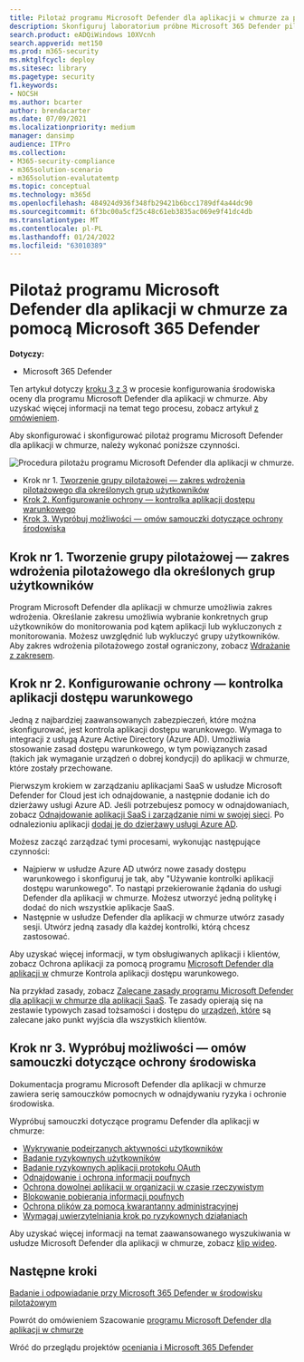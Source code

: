 ```yaml
---
title: Pilotaż programu Microsoft Defender dla aplikacji w chmurze za pomocą Microsoft 365 Defender
description: Skonfiguruj laboratorium próbne Microsoft 365 Defender pilotażowe, aby przetestować i przetestować rozwiązanie zabezpieczeń zaprojektowane do ochrony urządzeń, tożsamości, danych i aplikacji.
search.product: eADQiWindows 10XVcnh
search.appverid: met150
ms.prod: m365-security
ms.mktglfcycl: deploy
ms.sitesec: library
ms.pagetype: security
f1.keywords:
- NOCSH
ms.author: bcarter
author: brendacarter
ms.date: 07/09/2021
ms.localizationpriority: medium
manager: dansimp
audience: ITPro
ms.collection:
- M365-security-compliance
- m365solution-scenario
- m365solution-evalutatemtp
ms.topic: conceptual
ms.technology: m365d
ms.openlocfilehash: 484924d936f348fb29421b6bcc1789df4a44dc90
ms.sourcegitcommit: 6f3bc00a5cf25c48c61eb3835ac069e9f41dc4db
ms.translationtype: MT
ms.contentlocale: pl-PL
ms.lasthandoff: 01/24/2022
ms.locfileid: "63010389"
---
```

# <a name="pilot-microsoft-defender-for-cloud-apps-with-microsoft-365-defender"></a>Pilotaż programu Microsoft Defender dla aplikacji w chmurze za pomocą Microsoft 365 Defender


**Dotyczy:**
- Microsoft 365 Defender

Ten artykuł dotyczy [kroku 3 z 3](eval-defender-mcas-overview.md) w procesie konfigurowania środowiska oceny dla programu Microsoft Defender dla aplikacji w chmurze. Aby uzyskać więcej informacji na temat tego procesu, zobacz artykuł [z omówieniem](eval-defender-mcas-overview.md).

Aby skonfigurować i skonfigurować pilotaż programu Microsoft Defender dla aplikacji w chmurze, należy wykonać poniższe czynności.


![Procedura pilotażu programu Microsoft Defender dla aplikacji w chmurze.](../../media/defender/m365-defender-mcas-pilot-steps.png)

- Krok nr 1. [Tworzenie grupy pilotażowej — zakres wdrożenia pilotażowego dla określonych grup użytkowników](#step-1-create-the-pilot-group--scope-your-pilot-deployment-to-certain-user-groups)
- [Krok 2. Konfigurowanie ochrony — kontrolka aplikacji dostępu warunkowego](#step-2-configure-protection--conditional-access-app-control)
- [Krok 3. Wypróbuj możliwości — omów samouczki dotyczące ochrony środowiska](#step-3-try-out-capabilities--walk-through-tutorials-for-protecting-your-environment) 


## <a name="step-1-create-the-pilot-group--scope-your-pilot-deployment-to-certain-user-groups"></a>Krok nr 1. Tworzenie grupy pilotażowej — zakres wdrożenia pilotażowego dla określonych grup użytkowników

Program Microsoft Defender dla aplikacji w chmurze umożliwia zakres wdrożenia. Określanie zakresu umożliwia wybranie konkretnych grup użytkowników do monitorowania pod kątem aplikacji lub wykluczonych z monitorowania. Możesz uwzględnić lub wykluczyć grupy użytkowników. Aby zakres wdrożenia pilotażowego został ograniczony, zobacz [Wdrażanie z zakresem](/cloud-app-security/scoped-deployment).


## <a name="step-2-configure-protection--conditional-access-app-control"></a>Krok nr 2. Konfigurowanie ochrony — kontrolka aplikacji dostępu warunkowego

Jedną z najbardziej zaawansowanych zabezpieczeń, które można skonfigurować, jest kontrola aplikacji dostępu warunkowego. Wymaga to integracji z usługą Azure Active Directory (Azure AD). Umożliwia stosowanie zasad dostępu warunkowego, w tym powiązanych zasad (takich jak wymaganie urządzeń o dobrej kondycji) do aplikacji w chmurze, które zostały przechowane. 

Pierwszym krokiem w zarządzaniu aplikacjami SaaS w usłudze Microsoft Defender for Cloud jest ich odnajdowanie, a następnie dodanie ich do dzierżawy usługi Azure AD. Jeśli potrzebujesz pomocy w odnajdowaniach, zobacz [Odnajdowanie aplikacji SaaS i zarządzanie nimi w swojej sieci](/cloud-app-security/tutorial-shadow-it). Po odnalezioniu aplikacji [dodaj je do dzierżawy usługi Azure AD](/azure/active-directory/manage-apps/add-application-portal).

Możesz zacząć zarządzać tymi procesami, wykonując następujące czynności:

- Najpierw w usłudze Azure AD utwórz nowe zasady dostępu warunkowego i skonfiguruj je tak, aby "Używanie kontrolki aplikacji dostępu warunkowego". To nastąpi przekierowanie żądania do usługi Defender dla aplikacji w chmurze. Możesz utworzyć jedną politykę i dodać do nich wszystkie aplikacje SaaS.
- Następnie w usłudze Defender dla aplikacji w chmurze utwórz zasady sesji. Utwórz jedną zasady dla każdej kontrolki, którą chcesz zastosować.

Aby uzyskać więcej informacji, w tym obsługiwanych aplikacji i klientów, zobacz Ochrona aplikacji za pomocą programu [Microsoft Defender dla aplikacji w](/cloud-app-security/proxy-intro-aad) chmurze Kontrola aplikacji dostępu warunkowego. 

Na przykład zasady, zobacz [Zalecane zasady programu Microsoft Defender dla aplikacji w chmurze dla aplikacji SaaS](../office-365-security/mcas-saas-access-policies.md). Te zasady opierają się na zestawie typowych zasad tożsamości i dostępu do [urządzeń, które](../office-365-security/microsoft-365-policies-configurations.md) są zalecane jako punkt wyjścia dla wszystkich klientów. 

## <a name="step-3-try-out-capabilities--walk-through-tutorials-for-protecting-your-environment"></a>Krok nr 3. Wypróbuj możliwości — omów samouczki dotyczące ochrony środowiska 

Dokumentacja programu Microsoft Defender dla aplikacji w chmurze zawiera serię samouczków pomocnych w odnajdywaniu ryzyka i ochronie środowiska. 

Wypróbuj samouczki dotyczące programu Defender dla aplikacji w chmurze:

- [Wykrywanie podejrzanych aktywności użytkowników](/cloud-app-security/tutorial-suspicious-activity)
- [Badanie ryzykownych użytkowników](/cloud-app-security/tutorial-ueba)
- [Badanie ryzykownych aplikacji protokołu OAuth](/cloud-app-security/investigate-risky-oauth)
- [Odnajdowanie i ochrona informacji poufnych](/cloud-app-security/tutorial-dlp)
- [Ochrona dowolnej aplikacji w organizacji w czasie rzeczywistym](/cloud-app-security/tutorial-proxy)
- [Blokowanie pobierania informacji poufnych](/cloud-app-security/use-case-proxy-block-session-aad)
- [Ochrona plików za pomocą kwarantanny administracyjnej](/cloud-app-security/use-case-admin-quarantine)
- [Wymagaj uwierzytelniania krok po ryzykownych działaniach](/cloud-app-security/tutorial-step-up-authentication)

Aby uzyskać więcej informacji na temat zaawansowanego wyszukiwania w usłudze Microsoft Defender dla aplikacji w chmurze, zobacz [klip wideo](https://www.microsoft.com/en-us/videoplayer/embed/RWFISa).

## <a name="next-steps"></a>Następne kroki

[Badanie i odpowiadanie przy Microsoft 365 Defender w środowisku pilotażowym](eval-defender-investigate-respond.md)

Powrót do omówieniem Szacowanie [programu Microsoft Defender dla aplikacji w chmurze](eval-defender-mcas-overview.md)

Wróć do przeglądu projektów [oceniania i Microsoft 365 Defender](eval-overview.md)
